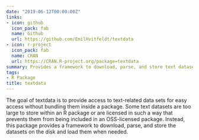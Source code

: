 ```yaml
---
date: "2019-06-12T00:00:00Z"
links:
- icon: github
  icon_pack: fab
  name: Github
  url: https://github.com/EmilHvitfeldt/textdata
- icon: r-project
  icon_pack: fab
  name: CRAN
  url: https://CRAN.R-project.org/package=textdata
summary: Provides a framework to download, parse, and store text datasets
tags:
- R Package
title: textdata
---
```


The goal of textdata is to provide access to text-related data sets for easy access without bundling them inside a package. Some text datasets are too large to store within an R package or are licensed in such a way that prevents them from being included in an OSS-licensed package. Instead, this package provides a framework to download, parse, and store the datasets on the disk and load them when needed.
